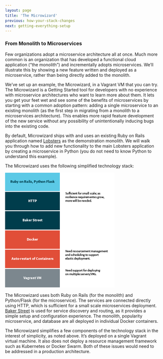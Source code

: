 ```yaml
---
layout: page
title: 'The Microwizard'
previous: how-your-stack-changes
next: getting-everything-setup
---
```

### From Monolith to Microservices

Few organizations adopt a microservice architecture all at once. Much more common is an organization that has developed a functional cloud application (“the monolith”) and incrementally adopts microservices. We’ll illustrate this by showing a new feature written and deployed as a microservice, rather than being directly added to the monolith.

We’ve set up an example, the Microwizard, in a Vagrant VM that you can try. The Microwizard is a Getting Started tool for developers with no experience with microservice architectures who want to learn more about them. It lets you get your feet wet and see some of the benefits of microservices by starting with a common adoption pattern: adding a single microservice to an existing monolith (as the first step in migrating from a monolith to a microservices architecture). This enables more rapid feature development of the new service without any possibility of unintentionally inducing bugs into the existing code.

By default, Microwizard ships with and uses an existing Ruby on Rails application named <a href="https://www.google.com/url?q=https://github.com/jcs/lobsters&amp;sa=D&amp;usg=AFQjCNFJ4Rmb8eBthniUhDImLF4rA1Mx_w">Lobsters</a> as the demonstration monolith. We will walk you through how to add new functionality to the main Lobsters application by creating a microservice in Python (you do not need to know Python to understand this example).

The Microwizard uses the following simplified technology stack:

![Microwizard Stack](/images/microwizard.png)

The Microwizard uses both Ruby on Rails (for the monolith) and Python/Flask (for the microservice). The services are connected directly using HTTP, which is sufficient for a small scale microservices deployment. <a href="https://www.google.com/url?q=http://bakerstreet.io&amp;sa=D&amp;usg=AFQjCNGfCgcuxm9MTRgV-kfmGoiyuM7qhQ">Baker Street</a> is used for service discovery and routing, as it provides a simple setup and configuration experience. The monolith, popularity microservice, and database are all deployed in individual Docker containers.

The Microwizard simplifies a few components of the technology stack in the interest of simplicity, as noted above. It’s deployed on a single Vagrant virtual machine. It also does not deploy a resource management framework such as Kubernetes or Docker Swarm. Both of these issues would need to be addressed in a production architecture.
